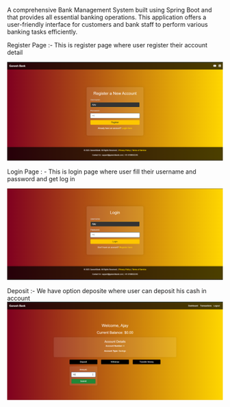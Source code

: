 A comprehensive Bank Management System built using Spring Boot and that provides all essential banking operations. This application offers a user-friendly interface for customers and bank staff to perform various banking tasks efficiently. 




Register Page :- This is register page where user register their account detail 

![image alt](https://github.com/Ganesh2002f/Bank-App/blob/main/img2.png.png?raw=true)

Login Page : - This is login page where user fill their username and password and get log in

![image alt](https://github.com/Ganesh2002f/Bank-App/blob/main/img3.png?raw=true)

Deposit :- We have option deposite where user can deposit his cash in account
![image alt](https://github.com/Ganesh2002f/Bank-App/blob/main/img4.png?raw=true)

